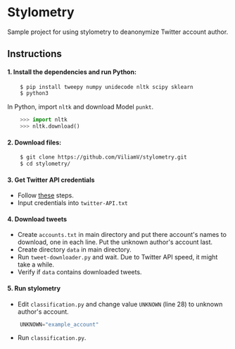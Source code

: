 # Stylometry
Sample project for using stylometry to deanonymize Twitter account author.

## Instructions
#### 1. Install the dependencies and run Python:
```bash
    $ pip install tweepy numpy unidecode nltk scipy sklearn
    $ python3
```
In Python, import `nltk` and download Model `punkt`.
    
```python
    >>> import nltk
    >>> nltk.download()
```
    
#### 2. Download files:
```bash
    $ git clone https://github.com/ViliamV/stylometry.git
    $ cd stylometry/
```

#### 3. Get Twitter API credentials

- Follow [these](https://themepacific.com/how-to-generate-api-key-consumer-token-access-key-for-twitter-oauth/994/) steps.
- Input credentials into `twitter-API.txt`
    
#### 4. Download tweets
- Create `accounts.txt` in main directory and put there account's names to download, one in each line. Put the unknown author's account last.
- Create directory `data` in main directory.
- Run `tweet-downloader.py` and wait. Due to Twitter API speed, it might take a while.
- Verify if `data` contains downloaded tweets.
    
#### 5. Run stylometry
- Edit `classification.py` and change value `UNKNOWN` (line 28) to unknown author's account.
```python
    UNKNOWN="example_account"
```
- Run `classification.py`.
